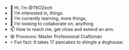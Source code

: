 - 👋 Hi, I’m @TKOZech
- 👀 I’m interested in, things.
- 🌱 I’m currently learning, more things,
- 💞️ I’m looking to collaborate on, anything
- 📫 How to reach me, get close and extend an arm.
- 😄 Pronouns: Master Professional Craftsman
- ⚡ Fun fact: It takes 17 pancakes to shingle a doghouse.

<!---
TKOZech/TKOZech is a ✨ special ✨ repository because its `README.md` (this file) appears on your GitHub profile.
You can click the Preview link to take a look at your changes.
--->
